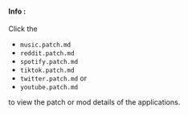 #### **Info :**

Click the
- `music.patch.md`
- `reddit.patch.md`
- `spotify.patch.md`
- `tiktok.patch.md`
- `twitter.patch.md` or
- `youtube.patch.md`

to view the patch or mod details of the applications.
